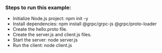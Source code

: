 ### Steps to run this example:
* Initialize Node.js project: npm init -y
* Install dependencies: npm install @grpc/grpc-js @grpc/proto-loader
* Create the hello.proto file.
* Create the server.js and client.js files.
* Start the server: node server.js
* Run the client: node client.js
